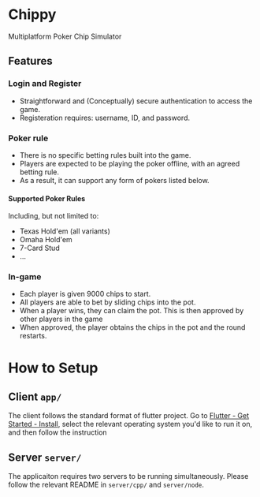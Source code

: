 # Chippy
Multiplatform Poker Chip Simulator

## Features
### Login and Register
- Straightforward and (Conceptually) secure authentication to access the game. 
- Registeration requires: username, ID, and password.

### Poker rule
- There is no specific betting rules built into the game.
- Players are expected to be playing the poker offline, with an agreed betting rule.
- As a result, it can support any form of pokers listed below.

#### Supported Poker Rules 
Including, but not limited to:
- Texas Hold'em (all variants)
- Omaha Hold'em
- 7-Card Stud
- ... 

### In-game
- Each player is given 9000 chips to start.
- All players are able to bet by sliding chips into the pot.
- When a player wins, they can claim the pot. This is then approved by other players in the game
- When approved, the player obtains the chips in the pot and the round restarts.

# How to Setup
## Client `app/`
The client follows the standard format of flutter project. Go to [Flutter - Get Started - Install](https://flutter.dev/docs/get-started/install), select the relevant operating system you'd like to run it on, and then follow the instruction 

## Server `server/`
The applicaiton requires two servers to be running simultaneously. Please follow the relevant README in `server/cpp/` and `server/node`.
